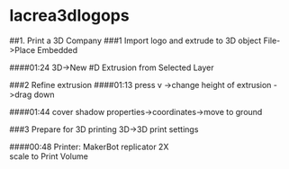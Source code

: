 # lacrea3dlogops
##1. Print a 3D Company
###1 Import logo and extrude to 3D object
File->Place Embedded  

####01:24
3D->New #D Extrusion from Selected Layer

###2 Refine extrusion
####01:13
press v ->change height of extrusion ->drag down

####01:44 cover shadow
properties->coordinates->move to ground

###3 Prepare for 3D printing
3D->3D print settings

####00:48
Printer: MakerBot replicator 2X  
scale to Print Volume
